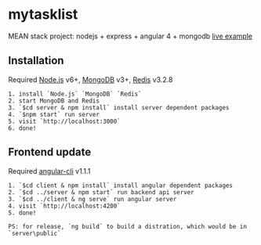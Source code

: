 # mytasklist

MEAN stack project: nodejs + express + angular 4 + mongodb [live example](http://ec2-52-214-77-198.eu-west-1.compute.amazonaws.com/static/home)


## Installation

Required [Node.js](https://nodejs.org) v6+, [MongoDB](https://www.mongodb.org) v3+, [Redis](http://redis.io) v3.2.8

```
1. install `Node.js` `MongoDB` `Redis`
2. start MongoDB and Redis
3. `$cd server & npm install` install server dependent packages
4. `$npm start` run server
5. visit `http://localhost:3000`
6. done!

```

## Frontend update

Required [angular-cli](https://cli.angular.io/) v1.1.1

```
1. `$cd client & npm install` install angular dependent packages
2. `$cd ../server & npm start` run backend api server
3. `$cd ../client & ng serve` run angular server
4. visit `http://localhost:4200` 
5. done!

PS: for release, `ng build` to build a distration, which would be in `server\public`
```










